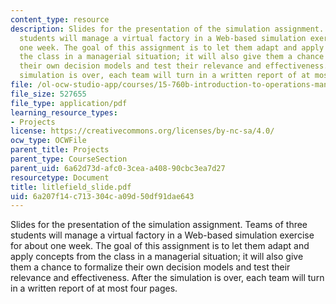 ```yaml
---
content_type: resource
description: Slides for the presentation of the simulation assignment. Teams of three
  students will manage a virtual factory in a Web-based simulation exercise for about
  one week. The goal of this assignment is to let them adapt and apply concepts from
  the class in a managerial situation; it will also give them a chance to formalize
  their own decision models and test their relevance and effectiveness. After the
  simulation is over, each team will turn in a written report of at most four pages.
file: /ol-ocw-studio-app/courses/15-760b-introduction-to-operations-management-spring-2004/6a207f14c713304ca09d50df91dae643_litlefield_slide.pdf
file_size: 527655
file_type: application/pdf
learning_resource_types:
- Projects
license: https://creativecommons.org/licenses/by-nc-sa/4.0/
ocw_type: OCWFile
parent_title: Projects
parent_type: CourseSection
parent_uid: 6a62d73d-afc0-3cea-a408-90cbc3ea7d27
resourcetype: Document
title: litlefield_slide.pdf
uid: 6a207f14-c713-304c-a09d-50df91dae643
---
```

Slides for the presentation of the simulation assignment. Teams of three students will manage a virtual factory in a Web-based simulation exercise for about one week. The goal of this assignment is to let them adapt and apply concepts from the class in a managerial situation; it will also give them a chance to formalize their own decision models and test their relevance and effectiveness. After the simulation is over, each team will turn in a written report of at most four pages.